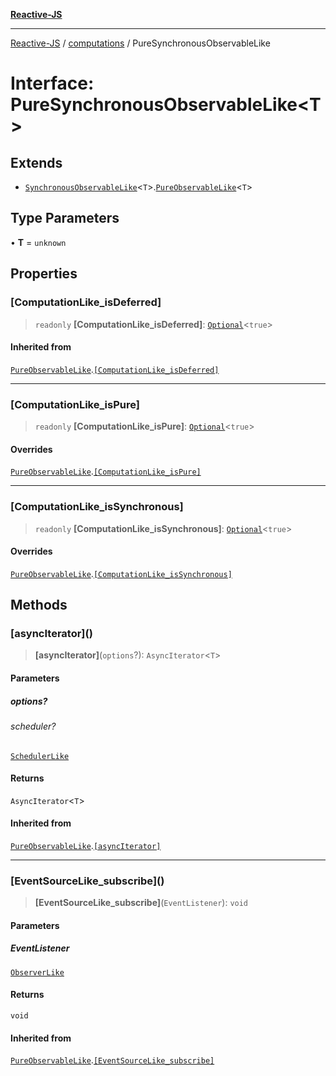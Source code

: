 [**Reactive-JS**](../../README.md)

***

[Reactive-JS](../../README.md) / [computations](../README.md) / PureSynchronousObservableLike

# Interface: PureSynchronousObservableLike\<T\>

## Extends

- [`SynchronousObservableLike`](SynchronousObservableLike.md)\<`T`\>.[`PureObservableLike`](PureObservableLike.md)\<`T`\>

## Type Parameters

• **T** = `unknown`

## Properties

### \[ComputationLike\_isDeferred\]

> `readonly` **\[ComputationLike\_isDeferred\]**: [`Optional`](../../functions/type-aliases/Optional.md)\<`true`\>

#### Inherited from

[`PureObservableLike`](PureObservableLike.md).[`[ComputationLike_isDeferred]`](PureObservableLike.md#computationlike_isdeferred)

***

### \[ComputationLike\_isPure\]

> `readonly` **\[ComputationLike\_isPure\]**: [`Optional`](../../functions/type-aliases/Optional.md)\<`true`\>

#### Overrides

[`PureObservableLike`](PureObservableLike.md).[`[ComputationLike_isPure]`](PureObservableLike.md#computationlike_ispure)

***

### \[ComputationLike\_isSynchronous\]

> `readonly` **\[ComputationLike\_isSynchronous\]**: [`Optional`](../../functions/type-aliases/Optional.md)\<`true`\>

#### Overrides

[`PureObservableLike`](PureObservableLike.md).[`[ComputationLike_isSynchronous]`](PureObservableLike.md#computationlike_issynchronous)

## Methods

### \[asyncIterator\]()

> **\[asyncIterator\]**(`options`?): `AsyncIterator`\<`T`\>

#### Parameters

##### options?

###### scheduler?

[`SchedulerLike`](../../utils/interfaces/SchedulerLike.md)

#### Returns

`AsyncIterator`\<`T`\>

#### Inherited from

[`PureObservableLike`](PureObservableLike.md).[`[asyncIterator]`](PureObservableLike.md#asynciterator)

***

### \[EventSourceLike\_subscribe\]()

> **\[EventSourceLike\_subscribe\]**(`EventListener`): `void`

#### Parameters

##### EventListener

[`ObserverLike`](../../utils/interfaces/ObserverLike.md)

#### Returns

`void`

#### Inherited from

[`PureObservableLike`](PureObservableLike.md).[`[EventSourceLike_subscribe]`](PureObservableLike.md#eventsourcelike_subscribe)
